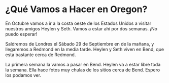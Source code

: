 # ¿Qué Vamos a Hacer en Oregon?

En Octubre vamos a ir a la costa oeste de los Estados Unidos a visitar nuestros amigos Heylen y Seth. Vamos a estar ahí por dos semanas. ¡No puedo esperar!

Saldremos de Londres el Sábado 29 de Septiembre en de la mañana, y llegaremos a Redmond en la media tarde. Heylen y Seth viven en Bend, que esta bastante cerca de Redmond.

La primera semana la vamos a pasar en Bend. Heylen va a estar libre toda la semana. Ella hace fotos muy chulas de los sitios cerca de Bend. Espero los podamos ver.